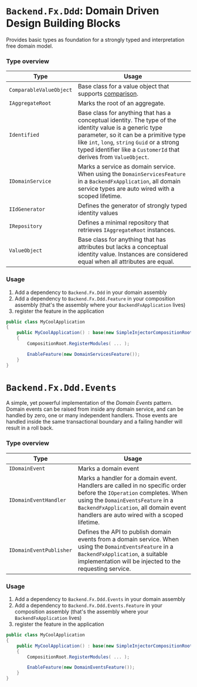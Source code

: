# `Backend.Fx.Ddd`: Domain Driven Design Building Blocks

Provides basic types as foundation for a strongly typed and interpretation free domain model.

### Type overview

| Type | Usage |
|---|---|
| `ComparableValueObject` | Base class for a value object that supports [comparison](https://learn.microsoft.com/en-us/dotnet/csharp/language-reference/operators/comparison-operators). |
| `IAggregateRoot` | Marks the root of an aggregate. |
| `Identified` | Base class for anything that has a conceptual identity. The type of the identity value is a generic type parameter, so it can be a primitive type like `int`, `long`, `string` `Guid` or a strong typed identifier like a `CustomerId` that derives from `ValueObject`. |
| `IDomainService` | Marks a service as domain service. When using the `DomainServicesFeature` in a `BackendFxApplication`, all domain service types are auto wired with a scoped lifetime. |
| `IIdGenerator` | Defines the generator of strongly typed identity values |
| `IRepository` | Defines a minimal repository that retrieves `IAggregateRoot` instances. |
| `ValueObject` | Base class for anything that has attributes but lacks a conceptual identity value. Instances are considered equal when all attributes are equal. |

### Usage

1. Add a dependency to `Backend.Fx.Ddd` in your domain assembly
1. Add a dependency to `Backend.Fx.Ddd.Feature` in your composition assembly (that's the assembly where your `BackendFxApplication` lives)
1. register the feature in the application

```csharp
public class MyCoolApplication 
{
    public MyCoolApplication() : base(new SimpleInjectorCompositionRoot(), new ExceptionLogger(), GetAssemblies())
    {
        CompositionRoot.RegisterModules( ... );

        EnableFeature(new DomainServicesFeature());
    }
}
``` 

# `Backend.Fx.Ddd.Events`

A simple, yet powerful implementation of the _Domain Events_ pattern. Domain events can be raised from inside any domain service, and can be handled by zero, one or many independent handlers. Those events are handled inside the same transactional boundary and a failing handler will result in a roll back.

### Type overview

| Type | Usage |
|---|---|
| `IDomainEvent` | Marks a domain event |
| `IDomainEventHandler` | Marks a handler for a domain event. Handlers are called in no specific order  before the `IOperation` completes. When using the `DomainEventsFeature` in a `BackendFxApplication`, all domain event handlers are auto wired with a scoped lifetime. |
| `IDomainEventPublisher` | Defines the API to publish domain events from a domain service. When using the `DomainEventsFeature` in a `BackendFxApplication`, a suitable implementation will be injected to the requesting service. |

### Usage

1. Add a dependency to `Backend.Fx.Ddd.Events` in your domain assembly
1. Add a dependency to `Backend.Fx.Ddd.Events.Feature` in your composition assembly (that's the assembly where your `BackendFxApplication` lives)
1. register the feature in the application

```csharp
public class MyCoolApplication 
{
    public MyCoolApplication() : base(new SimpleInjectorCompositionRoot(), new ExceptionLogger(), GetAssemblies())
    {
        CompositionRoot.RegisterModules( ... );

        EnableFeature(new DomainEventsFeature());
    }
}
``` 
